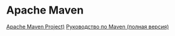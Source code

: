 # Apache Maven

[Apache Maven Project)](http://maven.apache.org/index.html)
[Руководство по Maven (полная версия)](https://proselyte.net/tutorials/maven/)

